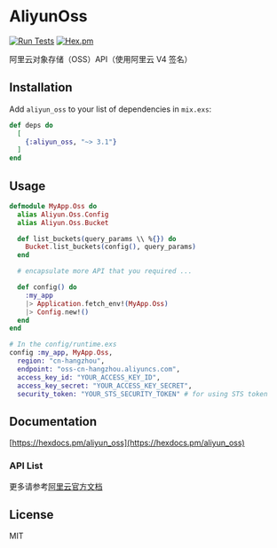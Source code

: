 # AliyunOss

[![Run Tests](https://github.com/ug0/aliyun_oss/actions/workflows/test.yml/badge.svg)](https://github.com/ug0/aliyun_oss/actions/workflows/test.yml)
[![Hex.pm](https://img.shields.io/hexpm/v/aliyun_oss.svg)](https://hex.pm/packages/aliyun_oss)

阿里云对象存储（OSS）API（使用阿里云 V4 签名）

## Installation

Add `aliyun_oss` to your list of dependencies in `mix.exs`:

```elixir
def deps do
  [
    {:aliyun_oss, "~> 3.1"}
  ]
end
```

## Usage

```elixir
defmodule MyApp.Oss do
  alias Aliyun.Oss.Config
  alias Aliyun.Oss.Bucket

  def list_buckets(query_params \\ %{}) do
    Bucket.list_buckets(config(), query_params)
  end

  # encapsulate more API that you required ...

  def config() do
    :my_app
    |> Application.fetch_env!(MyApp.Oss)
    |> Config.new!()
  end
end

# In the config/runtime.exs
config :my_app, MyApp.Oss,
  region: "cn-hangzhou",
  endpoint: "oss-cn-hangzhou.aliyuncs.com",
  access_key_id: "YOUR_ACCESS_KEY_ID",
  access_key_secret: "YOUR_ACCESS_KEY_SECRET",
  security_token: "YOUR_STS_SECURITY_TOKEN" # for using STS token
```

## Documentation

[https://hexdocs.pm/aliyun_oss](https://hexdocs.pm/aliyun_oss)

### API List

更多请参考[阿里云官方文档](https://help.aliyun.com/document_detail/31948.html?spm=a2c4g.11186623.6.1037.520869cbKcHFcL)

## License

MIT
